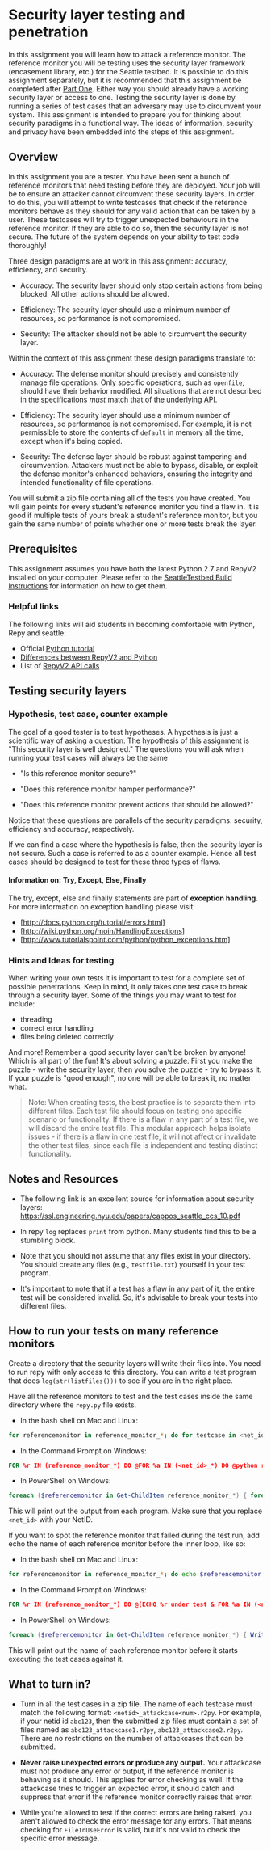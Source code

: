 # Security layer testing and penetration

In this assignment you will learn how to attack a reference monitor. The
reference monitor you will be testing uses the security layer framework
(encasement library, etc.) for the Seattle testbed. It is possible to do this
assignment separately, but it is recommended that this assignment be completed
after [Part One](./DefaultPartOne.md). Either way you should already have a working
security layer or access to one. Testing the security layer is done by running a
series of test cases that an adversary may use to circumvent your system. This
assignment is intended to prepare you for thinking about security paradigms in a
functional way. The ideas of information, security and privacy have been
embedded into the steps of this assignment.


## Overview

In this assignment you are a tester. You have been sent a bunch of reference
monitors that need testing before they are deployed. Your job will be to ensure
an attacker cannot circumvent these security layers. In order to do this, you
will attempt to write testcases that check if the reference monitors behave as
they should for any valid action that can be taken by a user. These testcases 
will try to trigger unexpected behaviours in the reference monitor. If they are
able to do so, then the security layer is not secure. The future of the system depends on your
ability to test code thoroughly!   

Three design paradigms are at work in this assignment: accuracy, efficiency, and
security.

 * Accuracy: The security layer should only stop certain actions from being
   blocked. All other actions should be allowed.

 * Efficiency: The security layer should use a minimum number of resources, so
   performance is not compromised.

 * Security: The attacker should not be able to circumvent the security layer.


Within the context of this assignment these design paradigms translate to:

 * Accuracy: The defense monitor should precisely and consistently manage file
operations. Only specific operations, such as `openfile`, should have their
behavior modified. All situations that are not described in the specifications
*must* match that of the underlying API.

 * Efficiency: The security layer should use a minimum number of resources, so
performance is not compromised. For example, it is not permissible to store the 
contents of `default` in memory all the time, except when it's being copied.

 * Security: The defense layer should be robust against tampering and
circumvention. Attackers must not be able to bypass, disable, or exploit the
defense monitor's enhanced behaviors, ensuring the integrity and intended
functionality of file operations.

You will submit a zip file containing all of the tests you have created. You
will gain points for every student's reference monitor you find a flaw in. It is
good if multiple tests of yours break a student's reference monitor, but you
gain the same number of points whether one or more tests break the layer.


## Prerequisites

This assignment assumes you have both the latest Python 2.7 and RepyV2 installed
on your computer. Please refer to the [SeattleTestbed Build
Instructions](../Contributing/BuildInstructions.md#prerequisites) for
information on how to get them.


### Helpful links

The following links will aid students in becoming comfortable with Python, Repy
and seattle:
 * Official [Python tutorial](http://docs.python.org/tutorial/)
 * [Differences between RepyV2 and Python](../Programming/PythonVsRepyV2.md)
 * List of [RepyV2 API calls](../Programming/RepyV2API.md)


## Testing security layers

### Hypothesis, test case, counter example

The goal of a good tester is to test hypotheses.  A hypothesis is just a
scientific way of asking a question.  The hypothesis of this assignment is "This
security layer is well designed."  The questions you will ask when running your
test cases will always be the same

 * "Is this reference monitor secure?"

 * "Does this reference monitor hamper performance?"

 * "Does this reference monitor prevent actions that should be allowed?"

Notice that these questions are parallels of the security paradigms: security,
efficiency and accuracy, respectively.  

If we can find a case where the hypothesis is false, then the security layer is
not secure.  Such a case is referred to as a counter example.  Hence all test
cases should be designed to test for these three types of flaws.

#### Information on: Try, Except, Else, Finally

The try, except, else and finally statements are part of **exception handling**.
For more information on exception handling please visit:

 * [http://docs.python.org/tutorial/errors.html]
 * [http://wiki.python.org/moin/HandlingExceptions]
 * [http://www.tutorialspoint.com/python/python_exceptions.htm]

### Hints and Ideas for testing

When writing your own tests it is important to test for a complete set of
possible penetrations.  Keep in mind, it only takes one test case to break
through a security layer.  Some of the things you may want to test for include:

 * threading
 * correct error handling
 * files being deleted correctly 

And more!  Remember a good security layer can't be broken by anyone!  Which is
all part of the fun!  It's about solving a puzzle.  First you make the puzzle -
write the security layer, then you solve the puzzle - try to bypass it.  If your
puzzle is "good enough", no one will be able to break it, no matter what.  


> Note: When creating tests, the best practice is to separate them into
> different files. Each test file should focus on testing one specific scenario
> or functionality. If there is a flaw in any part of a test file, we will
> discard the entire test file. This modular approach helps isolate issues - if
> there is a flaw in one test file, it will not affect or invalidate the other
> test files, since each file is independent and testing distinct functionality.


## Notes and Resources

 * The following link is an excellent source for information about security
   layers: https://ssl.engineering.nyu.edu/papers/cappos_seattle_ccs_10.pdf

 * In repy `log` replaces `print` from python.  Many students find this to be a
   stumbling block.

 * Note that you should not assume that any files exist in your directory.  You
   should create any files (e.g., `testfile.txt`) yourself in your test program.

 * It's important to note that if a test has a flaw in any part of it, the
   entire test will be considered invalid. So, it's advisable to break your
   tests into different files. 

## How to run your tests on many reference monitors

Create a directory that the security layers will write their files into. You
need to run repy with only access to this directory. You can write a test
program that does `log(str(listfiles()))` to see if you are in the right place.

Have all the reference monitors to test and the test cases inside the same
directory where the `repy.py` file exists.

* In the bash shell on Mac and Linux:
```bash
for referencemonitor in reference_monitor_*; do for testcase in <net_id>_*; do python repy.py restrictions.default encasementlib.r2py $referencemonitor $testcase; done; done
```

* In the Command Prompt on Windows:
```cmd
FOR %r IN (reference_monitor_*) DO @FOR %a IN (<net_id>_*) DO @python repy.py restrictions.default encasementlib.r2py %r %a
```

* In PowerShell on Windows:
```powershell
foreach ($referencemonitor in Get-ChildItem reference_monitor_*) { foreach ($testcase in Get-ChildItem <net_id>_*) { python repy.py restrictions.default encasementlib.r2py $referencemonitor.Name $testcase.Name } }
```

This will print out the output from each program. Make sure that you replace
`<net_id>` with your NetID.

If you want to spot the reference monitor that failed during the test run, add
echo the name of each reference monitor before the inner loop, like so:

* In the bash shell on Mac and Linux:
```bash
for referencemonitor in reference_monitor_*; do echo $referencemonitor under test; for testcase in <net_id>_*; do python repy.py restrictions.default encasementlib.r2py $referencemonitor $testcase; done; done
```

* In the Command Prompt on Windows:
```cmd
FOR %r IN (reference_monitor_*) DO @(ECHO %r under test & FOR %a IN (<net_id>_*) DO @python repy.py restrictions.default encasementlib.r2py %r %a)
```

* In PowerShell on Windows:
```powershell
foreach ($referencemonitor in Get-ChildItem reference_monitor_*) { Write-Host $referencemonitor.Name; foreach ($testcase in Get-ChildItem <net_id>_*) { python repy.py restrictions.default encasementlib.r2py $referencemonitor.Name $testcase.Name } }
```

This will print out the name of each reference monitor before it starts
executing the test cases against it.


## What to turn in?

* Turn in all the test cases in a zip file. The name of each testcase must match the following format: `<netid>_attackcase<num>.r2py`. For example, if your netid id `abc123`, then the submitted zip files must contain a set of files named as `abc123_attackcase1.r2py`, `abc123_attackcase2.r2py`. There are no restrictions on the number of attackcases that can be submitted.

* **Never raise unexpected errors or produce any output.**  Your attackcase must not produce any error or output, if the reference monitor is behaving as it should. This applies for error checking as well. If the attackcase tries to trigger an expected error, it should catch and suppress that error if the reference monitor correctly raises that error.

* While you're allowed to test if the correct errors are being raised, you aren't allowed to check the error message for any errors. That means checking for `FileInUseError` is valid, but it's not valid to check the specific error message.
